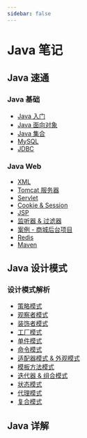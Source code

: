 ```yaml
---
sidebar: false
---
```


# Java 笔记

## Java 速通

### Java 基础

- [Java 入门]()
- [Java 面向对象]()
- [Java 集合](./Java基础/集合.md)
- [MySQL]()
- [JDBC](./Java基础/JDBC.md)

### Java Web

- [XML]()
- [Tomcat 服务器](./Java基础/tomcat.md)
- [Servlet](./Java基础/servlet.md)
- [Cookie & Session](./Java基础/cookie&session.md)
- [JSP](./Java基础/jsp.md)
- [监听器 & 过滤器](./Java基础/监听器&过滤器.md)
- [案例 - 商城后台项目](./Java基础/商城后台项目.md)
- [Redis](./Java基础/Redis.md)
- [Maven](./Java基础/maven.md)

## Java 设计模式

### 设计模式解析

- [策略模式](./Java设计模式/策略模式.md)
- [观察者模式](./Java设计模式/观察者模式.md)
- [装饰者模式](./Java设计模式/装饰者模式.md)
- [工厂模式](./Java设计模式/工厂模式.md)
- [单件模式](./Java设计模式/单件模式.md)
- [命令模式](./Java设计模式/命令模式.md)
- [适配器模式 & 外观模式](./Java设计模式/适配器&外观模式.md)
- [模板方法模式](./Java设计模式/模板方法模式.md)
- [迭代器 & 组合模式](./Java设计模式/迭代器&组合模式.md)
- [状态模式](./Java设计模式/状态模式.md)
- [代理模式](./Java设计模式/代理模式.md)
- [复合模式](./Java设计模式/复合模式.md)

## Java 详解
